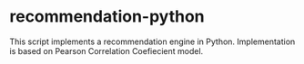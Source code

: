 # recommendation-python
This script implements a recommendation engine in Python. Implementation is based on Pearson Correlation Coefiecient model. 
